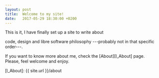 ```yaml
---
layout: post
title:  Welcome to my site!
date:   2017-05-29 18:30:00 +0200
---
```


This is it, I have finally set up a site to write about
<!--more-->
code, design and libre software philosophy ---probably not in that specific order---.

If you want to know more about me, check the [About][l_About] page. Please, feel welcome and enjoy.

[l_About]: {{ site.url }}/about
